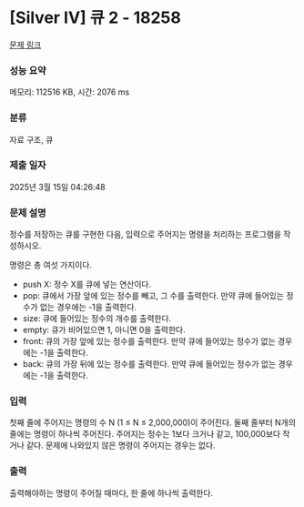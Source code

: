 # [Silver IV] 큐 2 - 18258 

[문제 링크](https://www.acmicpc.net/problem/18258) 

### 성능 요약

메모리: 112516 KB, 시간: 2076 ms

### 분류

자료 구조, 큐

### 제출 일자

2025년 3월 15일 04:26:48

### 문제 설명

<p>정수를 저장하는 큐를 구현한 다음, 입력으로 주어지는 명령을 처리하는 프로그램을 작성하시오.</p>

<p>명령은 총 여섯 가지이다.</p>

<ul>
	<li>push X: 정수 X를 큐에 넣는 연산이다.</li>
	<li>pop: 큐에서 가장 앞에 있는 정수를 빼고, 그 수를 출력한다. 만약 큐에 들어있는 정수가 없는 경우에는 -1을 출력한다.</li>
	<li>size: 큐에 들어있는 정수의 개수를 출력한다.</li>
	<li>empty: 큐가 비어있으면 1, 아니면 0을 출력한다.</li>
	<li>front: 큐의 가장 앞에 있는 정수를 출력한다. 만약 큐에 들어있는 정수가 없는 경우에는 -1을 출력한다.</li>
	<li>back: 큐의 가장 뒤에 있는 정수를 출력한다. 만약 큐에 들어있는 정수가 없는 경우에는 -1을 출력한다.</li>
</ul>

### 입력 

 <p>첫째 줄에 주어지는 명령의 수 N (1 ≤ N ≤ 2,000,000)이 주어진다. 둘째 줄부터 N개의 줄에는 명령이 하나씩 주어진다. 주어지는 정수는 1보다 크거나 같고, 100,000보다 작거나 같다. 문제에 나와있지 않은 명령이 주어지는 경우는 없다.</p>

### 출력 

 <p>출력해야하는 명령이 주어질 때마다, 한 줄에 하나씩 출력한다.</p>


